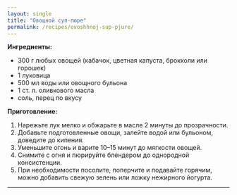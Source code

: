 ```yaml
---
layout: single
title: "Овощной суп-пюре"
permalink: /recipes/ovoshhnoj-sup-pjure/
---
```


**Ингредиенты:**
- 300 г любых овощей (кабачок, цветная капуста, брокколи или горошек)  
- 1 луковица  
- 500 мл воды или овощного бульона  
- 1 ст. л. оливкового масла  
- соль, перец по вкусу  

**Приготовление:**
1. Нарежьте лук мелко и обжарьте в масле 2 минуты до прозрачности.  
2. Добавьте подготовленные овощи, залейте водой или бульоном, доведите до кипения.  
3. Уменьшите огонь и варите 10–15 минут до мягкости овощей.  
4. Снимите с огня и пюрируйте блендером до однородной консистенции.  
5. При необходимости посолите, поперчите и подавайте горячим, можно добавить свежую зелень или ложку нежирного йогурта.  

---
